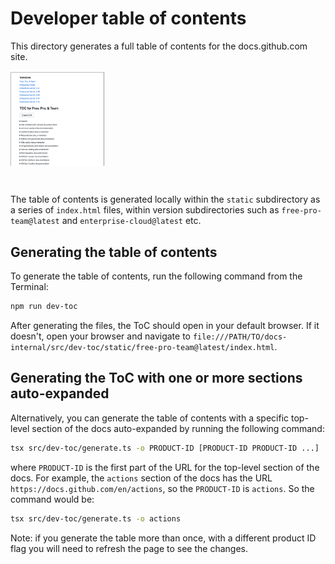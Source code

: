 # Developer table of contents

This directory generates a full table of contents for the docs.github.com site.

<img src="toc-screenshot.png" width=30% style="padding-bottom: 2em" />

The table of contents is generated locally within the `static` subdirectory as a series of `index.html` files, within version subdirectories such as `free-pro-team@latest` and `enterprise-cloud@latest` etc.

## Generating the table of contents

To generate the table of contents, run the following command from the Terminal:

```bash
npm run dev-toc
```

After generating the files, the ToC should open in your default browser. If it doesn't, open your browser and navigate to `file:///PATH/TO/docs-internal/src/dev-toc/static/free-pro-team@latest/index.html`.

## Generating the ToC with one or more sections auto-expanded

Alternatively, you can generate the table of contents with a specific top-level section of the docs auto-expanded by running the following command:

```bash
tsx src/dev-toc/generate.ts -o PRODUCT-ID [PRODUCT-ID PRODUCT-ID ...]
```

where `PRODUCT-ID` is the first part of the URL for the top-level section of the docs. For example, the `actions` section of the docs has the URL `https://docs.github.com/en/actions`, so the `PRODUCT-ID` is `actions`. So the command would be:

```bash
tsx src/dev-toc/generate.ts -o actions
```

Note: if you generate the table more than once, with a different product ID flag you will need to refresh the page to see the changes.

